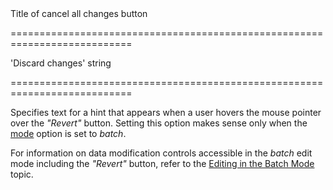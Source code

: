 <!--**
/*-------------------------------------------
    Auto-generated file. Do not modify.
-------------------------------------------

**-->
<!--d-->Title of cancel all changes button<!--/d-->
===========================================================================
<!--default-->'Discard changes'<!--/default-->
<!--type-->string<!--/type-->
===========================================================================

<!--shortDescription-->
Specifies text for a hint that appears when a user hovers the mouse pointer over the *"Revert"* button. Setting this option makes sense only when the [mode](/Documentation/ApiReference/UI_Widgets/dxDataGrid/Configuration/editing/#mode) option is set to *batch*.
<!--/shortDescription-->

<!--fullDescription-->
For information on data modification controls accessible in the *batch* edit mode including the *"Revert"* button, refer to the [Editing in the Batch Mode](/Documentation/Guide/UI_Widgets/Data_Grid/Visual_Elements/#Data_Modification_Controls/Editing_in_the_Batch_Mode) topic.
<!--/fullDescription-->